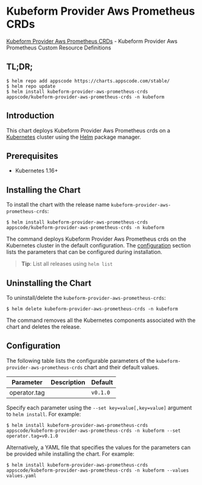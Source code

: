# Kubeform Provider Aws Prometheus CRDs

[Kubeform Provider Aws Prometheus CRDs](https://github.com/kubeform) - Kubeform Provider Aws Prometheus Custom Resource Definitions

## TL;DR;

```console
$ helm repo add appscode https://charts.appscode.com/stable/
$ helm repo update
$ helm install kubeform-provider-aws-prometheus-crds appscode/kubeform-provider-aws-prometheus-crds -n kubeform
```

## Introduction

This chart deploys Kubeform Provider Aws Prometheus crds on a [Kubernetes](http://kubernetes.io) cluster using the [Helm](https://helm.sh) package manager.

## Prerequisites

- Kubernetes 1.16+

## Installing the Chart

To install the chart with the release name `kubeform-provider-aws-prometheus-crds`:

```console
$ helm install kubeform-provider-aws-prometheus-crds appscode/kubeform-provider-aws-prometheus-crds -n kubeform
```

The command deploys Kubeform Provider Aws Prometheus crds on the Kubernetes cluster in the default configuration. The [configuration](#configuration) section lists the parameters that can be configured during installation.

> **Tip**: List all releases using `helm list`

## Uninstalling the Chart

To uninstall/delete the `kubeform-provider-aws-prometheus-crds`:

```console
$ helm delete kubeform-provider-aws-prometheus-crds -n kubeform
```

The command removes all the Kubernetes components associated with the chart and deletes the release.

## Configuration

The following table lists the configurable parameters of the `kubeform-provider-aws-prometheus-crds` chart and their default values.

|  Parameter   | Description | Default  |
|--------------|-------------|----------|
| operator.tag |             | `v0.1.0` |


Specify each parameter using the `--set key=value[,key=value]` argument to `helm install`. For example:

```console
$ helm install kubeform-provider-aws-prometheus-crds appscode/kubeform-provider-aws-prometheus-crds -n kubeform --set operator.tag=v0.1.0
```

Alternatively, a YAML file that specifies the values for the parameters can be provided while
installing the chart. For example:

```console
$ helm install kubeform-provider-aws-prometheus-crds appscode/kubeform-provider-aws-prometheus-crds -n kubeform --values values.yaml
```
